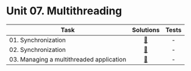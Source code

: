 # Unit 07. Multithreading

| Task | Solutions | Tests |
|------|:---------:|:-----:|
| 01. Synchronization | [:link:](src/main/java/com/github/leo_scream/java_se_course/unit_07/task_01/) | - |
| 02. Synchronization | [:link:](src/main/java/com/github/leo_scream/java_se_course/unit_07/task_02/) | - |
| 03. Managing a multithreaded application | [:link:](src/main/java/com/github/leo_scream/java_se_course/unit_07/task_03/) | - |
